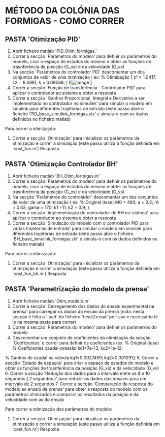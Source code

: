 # MÉTODO DA COLÓNIA DAS FORMIGAS - COMO CORRER
## PASTA 'Otimização PID'
1. Abrir ficheiro matlab 'PID_Otim_formigas.'
2. Correr a secção 'Parametros do modelo' para definir os parâmetros do modelo, criar o espaço de estados do mesmo e obter as funções de trasnferência da posição (G_xs) e da velocidade (G_vs)
3. Na secção 'Parâmetros do controlador PID' descomentar um dos conjuntos de valor de uma otimização 
( ex:
% Otimização 1
z1 = 1.0417;
z2 = 8.0981;
k = 0.69069; )
![![image](https://github.com/Carolf27/PSA---P4---Sistema-hidr-ulico-22-23-/assets/129117353/a8efb6f7-3657-46d4-8acd-87b2dcde8d2b)
]
4. Correr a secção 'Função de transferência - Controlador PID' para aplicar o controlador ao sistema e obter a resposta
5. Correr a secção 'Ganhos Proporcional, Integral e Derivativo a ser implementado no controlador no simulink' para simular o modelo em smulink para diferentes trajetórias de entrada
(este passo abre o ficheiro 'PID_base_simulink_formigas.slx' e simula-o com os dados definidos no ficheiro matlab)

Para correr a otimização:
1. Correr a secção 'Otimização' para inicializar os parâmetros da otimização e correr a simulação
(este passo utiliza a função definida em 'cost_fun.m')
Resposta

## PASTA 'Otimização Controlador BH'
1. Abrir ficheiro matlab 'BH_Otim_formigas.m'
2. Correr a secção 'Parametros do modelo' para definir os parâmetros do modelo, criar o espaço de estados do mesmo e obter as funções de trasnferência da posição (G_xs) e da velocidade (G_vs)
3. Na secção 'Parâmetros do controlador' descomentar um dos conjuntos de valor de uma otimização 
( ex:
% Original (tese)
M0 = 480;
a = 3.2;
r0 =   0.62;
gama = 170;
k1 =11;
k2 = 0.9; )
4. Correr a secção 'Implementação do controlador de BH no sistema' para aplicar o controlador ao sistema e obter a resposta
5. Correr a secção 'Simulação do modelo com o controlador PID para várias trajetórias de entrada' para simular o modelo em smulink para diferentes trajetórias de entrada
(este passo abre o ficheiro 'BH_base_simulink_formigas.slx' e simula-o com os dados definidos no ficheiro matlab)

Para correr a otimização:
1. Correr a secção 'Otimização' para inicializar os parâmetros da otimização e correr a simulação
(este passo utiliza a função definida em 'cost_fun_bh.m')
Resposta

## PASTA 'Parametrização do modelo da prensa'
1. Abrir ficheiro matlab 'Otim_modelo.m'
2. Correr a secção 'Carregamento dos dados do ensaio experimental na prensa' para carregar os dados do ensaio da prensa 
(nota: nesta secção é feito o 'load' do ficheiro 'teste2v.mat' por isso é necessário tê-lo na mesma pasta para correr)
3. Correr a secção 'Parametros do modelo' para definir os parâmetros do modelo
4. Descomentar um conjunto de coeficientes da otimização da secção 'Coeficientes' e correr para definir os coeficientes
(ex:
% Original (tese)
% Coeficientes caudal-pressão
kc1=7e-13;
kc2=1e-12;

% Ganhos de caudal na válvula
kq1=0.0027459;
kq2=0.001091;)
5. Correr a secção 'Estado de espaços' para criar o espaço de estados do modelo e obter as funções de trasnferência da posição (G_xs) e da velocidade (G_vs)
6. Correr a secção 'Redução dos dados para o intervalo entre os 8 e 10 segundos ( 2 segundos )' para reduzir os dados dos ensaios para um intervalo de 2 segundos
7. Correr a secção 'Comparação da resposta do modelo ao ensaio da prensa' para obter a resposta do modelo com os parâmetros otimizados e comparar os resultados da posição e da velocidade com as do ensaio

Para correr a otimização dos parâmetros do modelo:
1. Correr a secção 'Otimização' para inicializar os parâmetros da otimização e correr a simulação
(este passo utiliza a função definida em 'cost_fun.m')
Resposta

